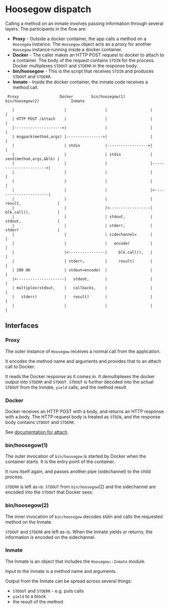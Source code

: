 # Hoosegow dispatch

Calling a method on an inmate involves passing information through several layers. The participants in the flow are:

* **Proxy** - Outside a docker container, the app calls a method on a `Hoosegow` instance. The `Hoosegow` object acts as a proxy for another `Hoosegow` instance running inside a docker container.
* **Docker** - The caller makes an HTTP POST request to docker to attach to a container. The body of the request contains `STDIN` for the process. Docker multiplexes `STDOUT` and `STDERR` in the response body.
* **bin/hoosegow** - This is the script that receives `STDIN` and produces `STDOUT` and `STDERR`.
* **Inmate** - Inside the docker container, the inmate code receives a method call.

```
 Proxy                  Docker        bin/hoosegow(1)     bin/hoosegow(2)              Inmate

   |                      |                 |                   |                        |
   | HTTP POST /attach    |                 |                   |                        |
   |--------------------->|                 |                   |                        |
   | msgpack(method,args) |---------------->|                   |                        |
   |                      | stdin           |------------------>|                        |
   |                      |                 | stdin             | send(method,args,&blk) |
   |                      |                 |                   |----------------------->|
   |                      |                 |                   |                        |
   |                      |                 |                   |                        |
   |                      |                 |                   |<-----------------------|
   |                      |                 |                   | result,                |
   |                      |                 |<------------------| blk.call(),            |
   |                      |                 | stdout,           | stdout,                |
   |                      |                 | stderr,           | stderr                 |
   |                      |                 | sidechannel=      |                        |
   |                      |                 |   encode(         |                        |
   |                      |<----------------|     blk.call(),   |                        |
   |                      | stderr,         |     result)       |                        |
   | 200 OK               | stdout=encode(  |                   |                        |
   |<---------------------|   stdout,       |                   |                        |
   | multiplex(stdout,    |   callbacks,    |                   |                        |
   |   stderr)            |   result)       |                   |                        |
   |                      |                 |                   |                        |
```

## Interfaces

### Proxy

The outer instance of `Hoosegow` receives a normal call from the application.

It encodes the method name and arguments and provides that to an attach call to Docker.

It reads the Docker response as it comes in. It demultiplexes the docker output into `STDERR` and `STDOUT`. `STDOUT` is further decoded into the actual `STDOUT` from the Inmate, `yield` calls, and the method result.

### Docker

Docker receives an HTTP POST with a body, and returns an HTTP response with a body. The HTTP request body is treated as `STDIN`, and the response body contains `STDOUT` and `STDERR`.

See [documentation for attach](http://docs.docker.io/en/latest/reference/api/docker_remote_api_v1.7/#attach-to-a-container).

### bin/hoosegow(1)

The outer invocation of `bin/hoosegow` is started by Docker when the container starts. It is the entry point of the container.

It runs itself again, and passes another pipe (sidechannel) to the child process.

`STDERR` is left as-is. `STDOUT` from `bin/hoosegow`(2) and the sidechannel are encoded into the `STDOUT` that Docker sees.

### bin/hoosegow(2)

The inner invocation of `bin/hoosegow` decodes stdin and calls the requested method on the Inmate.

`STDOUT` and `STDERR` are left as-is. When the Inmate yields or returns, the information is encoded on the sidechannel.

### Inmate

The Inmate is an object that includes the `Hoosegow::Inmate` module.

Input to the Inmate is a method name and arguments.

Output from the Inmate can be spread across several things:

* `STDOUT` and `STDERR` - e.g. puts calls 
* `yield` to a block
* the result of the method
